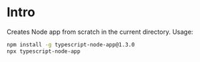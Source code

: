 # Intro

Creates Node app from scratch in the current directory. Usage:

```sh
npm install -g typescript-node-app@1.3.0
npx typescript-node-app
```
